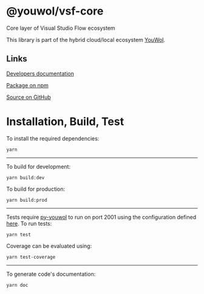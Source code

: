 # @youwol/vsf-core

Core layer of Visual Studio Flow ecosystem

This library is part of the hybrid cloud/local ecosystem
[YouWol](https://platform.youwol.com/applications/@youwol/platform/latest).

## Links



[Developers documentation](https://platform.youwol.com/applications/@youwol/cdn-explorer/latest?package=@youwol/vsf-core&tab=doc)

[Package on npm](https://www.npmjs.com/package/@youwol/vsf-core)

[Source on GitHub](https://github.com/youwol/vsf-core)

# Installation, Build, Test

To install the required dependencies:

```shell
yarn
```

---

To build for development:

```shell
yarn build:dev
```

To build for production:

```shell
yarn build:prod
```

---

Tests require [py-youwol](https://l.youwol.com/doc/py-youwol) to run on port 2001 using the configuration defined [here](https://github.com/youwol/integration-tests-conf).
To run tests:

```shell
yarn test
```

Coverage can be evaluated using:

```shell
yarn test-coverage
```

---

To generate code's documentation:

```shell
yarn doc
```

